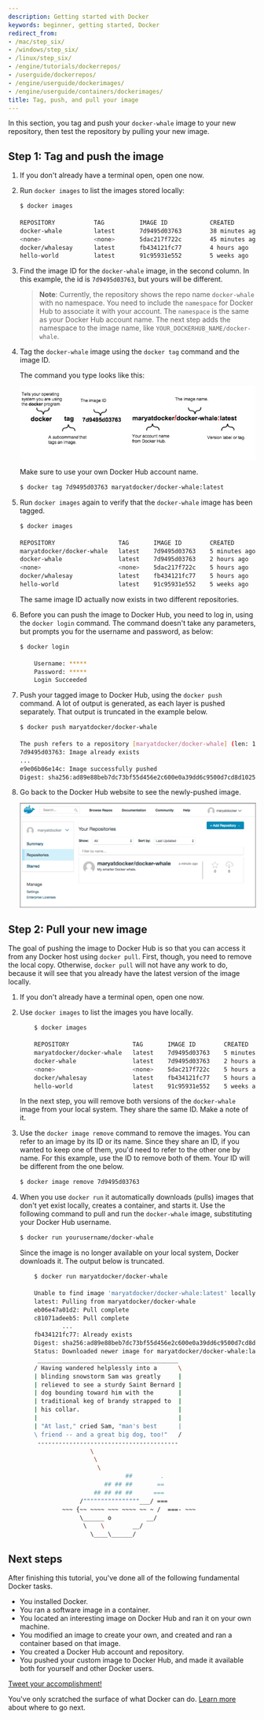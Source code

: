 ```yaml
---
description: Getting started with Docker
keywords: beginner, getting started, Docker
redirect_from:
- /mac/step_six/
- /windows/step_six/
- /linux/step_six/
- /engine/tutorials/dockerrepos/
- /userguide/dockerrepos/
- /engine/userguide/dockerimages/
- /engine/userguide/containers/dockerimages/
title: Tag, push, and pull your image
---
```


In this section, you tag and push your `docker-whale` image to your new
repository, then test the repository by pulling your
new image.

## Step 1: Tag and push the image

1.  If you don't already have a terminal open, open one now.

2.  Run `docker images` to list the images stored locally:

    ```bash
    $ docker images
    
    REPOSITORY           TAG          IMAGE ID            CREATED             SIZE
    docker-whale         latest       7d9495d03763        38 minutes ago      273.7 MB
    <none>               <none>       5dac217f722c        45 minutes ago      273.7 MB
    docker/whalesay      latest       fb434121fc77        4 hours ago         247 MB
    hello-world          latest       91c95931e552        5 weeks ago         910 B
    ```
    
5.  Find the image ID for the `docker-whale` image, in the second column. In this example,
    the id is `7d9495d03763`, but yours will be different.

    > **Note**: Currently, the repository shows the repo name `docker-whale`
    > with no namespace. You need to include the `namespace` for Docker Hub to
    > associate it with your account. The `namespace` is the same as your Docker
    > Hub account name. The next step adds the namespace to the image name, like
    >`YOUR_DOCKERHUB_NAME/docker-whale`.

6.  Tag the `docker-whale` image using the `docker tag` command and the image ID.

    The command you type looks like this:

    ![Docker tag command](tutimg/tagger.png)

    Make sure to use your own Docker Hub account name.
    
    ```bash
    $ docker tag 7d9495d03763 maryatdocker/docker-whale:latest
    ```
    
7.  Run `docker images` again to verify that the `docker-whale` image has been tagged.

    ```bash
    $ docker images
	
    REPOSITORY                  TAG       IMAGE ID        CREATED          SIZE
    maryatdocker/docker-whale   latest    7d9495d03763    5 minutes ago    273.7 MB
    docker-whale                latest    7d9495d03763    2 hours ago      273.7 MB
    <none>                      <none>    5dac217f722c    5 hours ago      273.7 MB
    docker/whalesay             latest    fb434121fc77    5 hours ago      247 MB
    hello-world                 latest    91c95931e552    5 weeks ago      910 B
    ```
    
    The same image ID actually now exists in two different repositories.

8.  Before you can push the image to Docker Hub, you need to log in, using
    the `docker login` command. The command doesn't take any parameters,
    but prompts you for the username and password, as below:
    
    ```bash
    $ docker login
    
        Username: *****
        Password: *****
        Login Succeeded
    ```

9.  Push your tagged image to Docker Hub, using the `docker push` command. A
    lot of output is generated, as each layer is pushed separately. That
    output is truncated in the example below.

    ```bash
    $ docker push maryatdocker/docker-whale
    
    The push refers to a repository [maryatdocker/docker-whale] (len: 1)
    7d9495d03763: Image already exists
    ...
    e9e06b06e14c: Image successfully pushed
    Digest: sha256:ad89e88beb7dc73bf55d456e2c600e0a39dd6c9500d7cd8d1025626c4b985011
    ```

10. Go back to the Docker Hub website to see the newly-pushed image.

    ![Docker tag command](tutimg/new_image.png)
    

## Step 2: Pull your new image

The goal of pushing the image to Docker Hub is so that you can access
it from any Docker host using `docker pull`. First, though, you need to
remove the local copy. Otherwise, `docker pull` will not have any work to do,
because it will see that you already have the latest version of the image
locally.

1.  If you don't already have a terminal open, open one now.

2.  Use `docker images` to list the images you have locally.

    ```bash
		$ docker images
    
		REPOSITORY                  TAG       IMAGE ID        CREATED          SIZE
		maryatdocker/docker-whale   latest    7d9495d03763    5 minutes ago    273.7 MB
		docker-whale                latest    7d9495d03763    2 hours ago      273.7 MB
		<none>                      <none>    5dac217f722c    5 hours ago      273.7 MB
		docker/whalesay             latest    fb434121fc77    5 hours ago      247 MB
		hello-world                 latest    91c95931e552    5 weeks ago      910 B
    ```
    
    In the next step, you will remove both versions of the `docker-whale` image
    from your local system. They share the same ID. Make a note of it.

3.  Use the `docker image remove`  command to remove the images. You can refer
    to an image by its ID or its name. Since they share an ID, if you wanted to
    keep one of them, you'd need to refer to the other one by name. For this
    example, use the ID to remove both of them. Your ID will be different from
    the one below.

    ```bash
    $ docker image remove 7d9495d03763
    ```

4.  When you use `docker run` it automatically downloads (pulls) images that
    don't yet exist locally, creates a container, and starts it. Use the
    following command to pull and run the `docker-whale` image, substituting
    your Docker Hub username.

    ```bash
    $ docker run yourusername/docker-whale
    ```

	  Since the image is no longer available on your local system, Docker
    downloads it. The output  below is truncated.

    ```bash
		$ docker run maryatdocker/docker-whale
    
		Unable to find image 'maryatdocker/docker-whale:latest' locally
		latest: Pulling from maryatdocker/docker-whale
		eb06e47a01d2: Pull complete
		c81071adeeb5: Pull complete
                ...
		fb434121fc77: Already exists
		Digest: sha256:ad89e88beb7dc73bf55d456e2c600e0a39dd6c9500d7cd8d1025626c4b985011
		Status: Downloaded newer image for maryatdocker/docker-whale:latest
         ________________________________________
        / Having wandered helplessly into a      \
        | blinding snowstorm Sam was greatly     |
        | relieved to see a sturdy Saint Bernard |
        | dog bounding toward him with the       |
        | traditional keg of brandy strapped to  |
        | his collar.                            |
        |                                        |
        | "At last," cried Sam, "man's best      |
        \ friend -- and a great big dog, too!"   /
         ----------------------------------------
                        \
                         \
                          \
                                  ##        .
                            ## ## ##       ==
                         ## ## ## ##      ===
                     /""""""""""""""""___/ ===
                ~~~ {~~ ~~~~ ~~~ ~~~~ ~~ ~ /  ===- ~~~
                     \______ o          __/
                      \    \        __/
                        \____\______/
    ```

## Next steps

After finishing this tutorial, you've done all of the following fundamental
Docker tasks.

* You installed Docker.
* You ran a software image in a container.
* You located an interesting image on Docker Hub and ran it on your own machine.
* You modified an image to create your own, and created and ran a container
  based on that image.
* You created a Docker Hub account and repository.
* You pushed your custom image to Docker Hub, and made it available both for
  yourself and other Docker users.

<a href="https://twitter.com/intent/tweet?button_hashtag=dockerdocs&text=Just%20ran%20a%20container%20with%20an%20image%20I%20built.%20Find%20it%20on%20%23dockerhub.%20Build%20your%20own%3A%20http%3A%2F%2Fgoo.gl%2FMUi7cA" class="twitter-hashtag-button" data-size="large" data-related="docker" target="_blank">Tweet your accomplishment!</a>
<script>!function(d,s,id){var js,fjs=d.getElementsByTagName(s)[0],p=/^http:/.test(d.location)?'http':'https';if(!d.getElementById(id)){js=d.createElement(s);js.id=id;js.src=p+'://platform.twitter.com/widgets.js';fjs.parentNode.insertBefore(js,fjs);}}(document, 'script', 'twitter-wjs');</script>

You've only scratched the surface of what Docker can do.
[Learn more](last_page.md) about where to go next.
